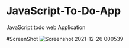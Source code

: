 # JavaScript-To-Do-App
JavaScript todo web Application 


#ScreenShot
![Screenshot 2021-12-26 000539](https://user-images.githubusercontent.com/96665850/147394300-ef7eedeb-b0fe-401e-bdad-b44fee3103fc.jpg)
